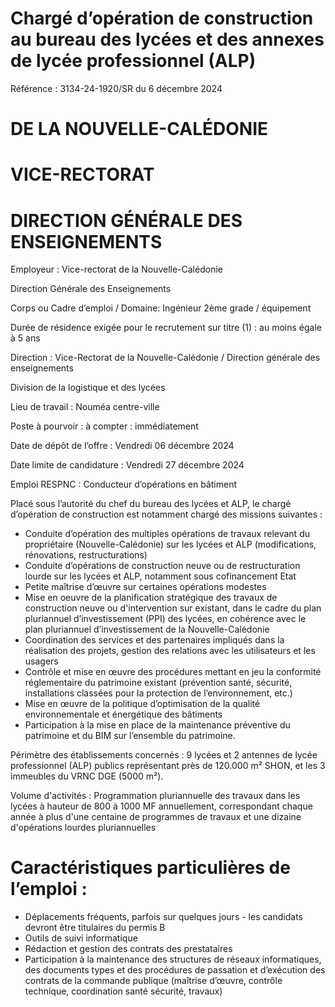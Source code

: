 # Chargé d’opération de construction au bureau des lycées et des annexes de lycée professionnel (ALP)

Référence : 3134-24-1920/SR du 6 décembre 2024

# DE LA NOUVELLE-CALÉDONIE

# VICE-RECTORAT

# DIRECTION GÉNÉRALE DES ENSEIGNEMENTS

Employeur : Vice-rectorat de la Nouvelle-Calédonie

Direction Générale des Enseignements

Corps ou Cadre d’emploi / Domaine: Ingénieur 2ème grade / équipement

Durée de résidence exigée pour le recrutement sur titre (1) : au moins égale à 5 ans

Direction : Vice-Rectorat de la Nouvelle-Calédonie / Direction générale des enseignements

Division de la logistique et des lycées

Lieu de travail : Nouméa centre-ville

Poste à pourvoir : à compter : immédiatement

Date de dépôt de l’offre : Vendredi 06 décembre 2024

Date limite de candidature : Vendredi 27 décembre 2024

Emploi RESPNC : Conducteur d’opérations en bâtiment

Placé sous l’autorité du chef du bureau des lycées et ALP, le chargé d’opération de construction est notamment chargé des missions suivantes :

- Conduite d’opération des multiples opérations de travaux relevant du propriétaire (Nouvelle-Calédonie) sur les lycées et ALP (modifications, rénovations, restructurations)
- Conduite d’opérations de construction neuve ou de restructuration lourde sur les lycées et ALP, notamment sous cofinancement Etat
- Petite maîtrise d’œuvre sur certaines opérations modestes
- Mise en oeuvre de la planification stratégique des travaux de construction neuve ou d'intervention sur existant, dans le cadre du plan pluriannuel d’investissement (PPI) des lycées, en cohérence avec le plan pluriannuel d’investissement de la Nouvelle-Calédonie
- Coordination des services et des partenaires impliqués dans la réalisation des projets, gestion des relations avec les utilisateurs et les usagers
- Contrôle et mise en œuvre des procédures mettant en jeu la conformité réglementaire du patrimoine existant (prévention santé, sécurité, installations classées pour la protection de l’environnement, etc.)
- Mise en œuvre de la politique d’optimisation de la qualité environnementale et énergétique des bâtiments
- Participation à la mise en place de la maintenance préventive du patrimoine et du BIM sur l’ensemble du patrimoine.

Périmètre des établissements concernés : 9 lycées et 2 antennes de lycée professionnel (ALP) publics représentant près de 120.000 m² SHON, et les 3 immeubles du VRNC DGE (5000 m²).

Volume d'activités : Programmation pluriannuelle des travaux dans les lycées à hauteur de 800 à 1000 MF annuellement, correspondant chaque année à plus d'une centaine de programmes de travaux et une dizaine d'opérations lourdes pluriannuelles

# Caractéristiques particulières de l’emploi :

- Déplacements fréquents, parfois sur quelques jours - les candidats devront être titulaires du permis B
- Outils de suivi informatique
- Rédaction et gestion des contrats des prestataires
- Participation à la maintenance des structures de réseaux informatiques, des documents types et des procédures de passation et d’exécution des contrats de la commande publique (maîtrise d’œuvre, contrôle technique, coordination santé sécurité, travaux)
